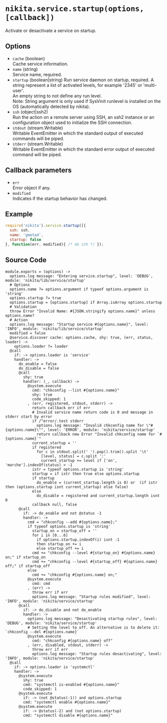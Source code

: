 
# `nikita.service.startup(options, [callback])`

Activate or desactivate a service on startup.

## Options

*   `cache` (boolean)   
    Cache service information.   
*   `name` (string)   
    Service name, required.   
*   `startup` (boolean|string)
    Run service daemon on startup, required. A string represent a list of activated
    levels, for example '2345' or 'multi-user'.   
    An empty string to not define any run level.   
    Note: String argument is only used if SysVinit runlevel is installed on 
    the OS (automatically detected by nikita).   
*   `ssh` (object|ssh2)   
    Run the action on a remote server using SSH, an ssh2 instance or an
    configuration object used to initialize the SSH connection.   
*   `stdout` (stream.Writable)   
    Writable EventEmitter in which the standard output of executed commands will
    be piped.   
*   `stderr` (stream.Writable)   
    Writable EventEmitter in which the standard error output of executed command
    will be piped.   

## Callback parameters

*   `err`   
    Error object if any.   
*   `modified`   
    Indicates if the startup behavior has changed.   

## Example

```js
require('nikita').service.startup([{
  ssh: ssh,
  name: 'gmetad',
  startup: false
}, function(err, modified){ /* do sth */ });
```

## Source Code

    module.exports = (options) ->
      options.log message: "Entering service.startup", level: 'DEBUG', module: 'nikita/lib/service/startup'
      # Options
      options.name ?= options.argument if typeof options.argument is 'string'
      options.startup ?= true
      options.startup = [options.startup] if Array.isArray options.startup
      # Validation
      throw Error "Invalid Name: #{JSON.stringify options.name}" unless options.name?
      # Action
      options.log message: "Startup service #{options.name}", level: 'INFO', module: 'nikita/lib/service/startup'
      modified = false
      @service.discover cache: options.cache, shy: true, (err, status, loader) -> 
        options.loader ?= loader
      @call
        if: -> options.loader is 'service'
        handler: ->
          do_enable = false
          do_disable = false
          @call 
            shy: true
            handler: (_, callback) ->
              @system.execute
                cmd: "chkconfig --list #{options.name}"
                shy: true
                code_skipped: 1
              , (err, registered, stdout, stderr) ->
                return callback err if err
                # Invalid service name return code is 0 and message in stderr start by error
                if /^error/.test stderr
                  options.log message: "Invalid chkconfig name for \"#{options.name}\"", level: 'ERROR', module: 'nikita/service/startup'
                  return callback new Error "Invalid chkconfig name for `#{options.name}`"
                current_startup = ''
                if registered
                  for c in stdout.split(' ').pop().trim().split '\t'
                    [level, status] = c.split ':'
                    current_startup += level if ['on', 'marche'].indexOf(status) > -1
                istr = typeof options.startup is 'string'
                startup = if istr then true else options.startup
                if startup
                  do_enable = (current_startup.length is 0) or  (if istr then (options.startup isnt current_startup) else false)
                else
                  do_disable = registered and current_startup.length isnt 0
                callback null, false
          @call 
            if: -> do_enable and not @status -1
            handler: ->
              cmd = "chkconfig --add #{options.name};"
              if typeof options.startup is 'string'
                startup_on = startup_off = ''
                for i in [0...6]
                  if options.startup.indexOf(i) isnt -1
                  then startup_on += i
                  else startup_off += i
                cmd += "chkconfig --level #{startup_on} #{options.name} on;" if startup_on
                cmd += "chkconfig --level #{startup_off} #{options.name} off;" if startup_off
              else
                cmd += "chkconfig #{options.name} on;"
              @system.execute
                cmd: cmd
              , (err) ->
                throw err if err
                options.log message: "Startup rules modified", level: 'INFO', module: 'nikita/service/startup'
          @call 
            if: -> do_disable and not do_enable
            handler: ->
              options.log message: "Desactivating startup rules", level: 'DEBUG', module: 'nikita/service/startup'
              # Setting the level to off. An alternative is to delete it: `chkconfig --del #{options.name}`
              @system.execute
                cmd: "chkconfig #{options.name} off"
              , (err, disabled, stdout, stderr) ->
                throw err if err
                options.log message: "Startup rules desactivating", level: 'INFO', module: 'nikita/service/startup'
      @call
        if: -> options.loader is 'systemctl'
        handler: ->
          @system.execute
            shy: true
            cmd: "systemctl is-enabled #{options.name}"
            code_skipped: 1
          @system.execute
            if: -> (not @status(-1)) and options.startup
            cmd: "systemctl enable #{options.name}"
          @system.execute
            if: -> @status(-2) and (not options.startup)
            cmd: "systemctl disable #{options.name}"
